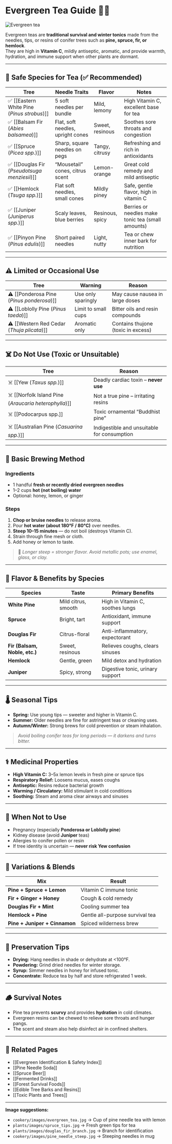 # Evergreen Tea Guide 🌲🍵

![Evergreen tea](cookery/images/evergreen_tea.jpg)

Evergreen teas are **traditional survival and winter tonics** made from the needles, tips, or resins of conifer trees such as **pine, spruce, fir, or hemlock**.  
They are high in **Vitamin C**, mildly antiseptic, aromatic, and provide warmth, hydration, and immune support when other plants are dormant.  

---

## 🌿 Safe Species for Tea (✅ Recommended)

| Tree | Needle Traits | Flavor | Notes |
|------|----------------|---------|--------|
| ✅ [[Eastern White Pine (*Pinus strobus*)]] | 5 soft needles per bundle | Mild, lemony | High Vitamin C, excellent base for tea |
| ✅ [[Balsam Fir (*Abies balsamea*)]] | Flat, soft needles, upright cones | Sweet, resinous | Soothes sore throats and congestion |
| ✅ [[Spruce (*Picea spp.*)]] | Sharp, square needles on pegs | Tangy, citrusy | Refreshing and rich in antioxidants |
| ✅ [[Douglas Fir (*Pseudotsuga menziesii*)]] | “Mousetail” cones, citrus scent | Lemon-orange | Great cold remedy and mild antiseptic |
| ✅ [[Hemlock (*Tsuga spp.*)]] | Flat soft needles, small cones | Mildly piney | Safe, gentle flavor, high in vitamin C |
| ✅ [[Juniper (*Juniperus spp.*)]] | Scaly leaves, blue berries | Resinous, spicy | Berries or needles make tonic tea (small amounts) |
| ✅ [[Pinyon Pine (*Pinus edulis*)]] | Short paired needles | Light, nutty | Tea or chew inner bark for nutrition |

---

## ⚠️ Limited or Occasional Use

| Tree | Warning | Reason |
|------|----------|--------|
| ⚠️ [[Ponderosa Pine (*Pinus ponderosa*)]] | Use only sparingly | May cause nausea in large doses |
| ⚠️ [[Loblolly Pine (*Pinus taeda*)]] | Limit to small cups | Bitter oils and resin compounds |
| ⚠️ [[Western Red Cedar (*Thuja plicata*)]] | Aromatic only | Contains thujone (toxic in excess) |

---

## ☠️ Do Not Use (Toxic or Unsuitable)

| Tree | Reason |
|------|--------|
| ☠️ [[Yew (*Taxus spp.*)]] | Deadly cardiac toxin – **never use** |
| ☠️ [[Norfolk Island Pine (*Araucaria heterophylla*)]] | Not a true pine – irritating resins |
| ☠️ [[Podocarpus spp.]] | Toxic ornamental “Buddhist pine” |
| ☠️ [[Australian Pine (*Casuarina spp.*)]] | Indigestible and unsuitable for consumption |

---

## 🍵 Basic Brewing Method

### Ingredients
- 1 handful **fresh or recently dried evergreen needles**  
- 1–2 cups **hot (not boiling) water**  
- Optional: honey, lemon, or ginger  

### Steps
1. **Chop or bruise needles** to release aroma.  
2. Pour **hot water (about 180°F / 80°C)** over needles.  
3. **Steep 10–15 minutes** — do not boil (destroys Vitamin C).  
4. Strain through fine mesh or cloth.  
5. Add honey or lemon to taste.  

> 🔸 *Longer steep = stronger flavor. Avoid metallic pots; use enamel, glass, or clay.*

---

## 🌼 Flavor & Benefits by Species

| Species | Taste | Primary Benefits |
|----------|--------|------------------|
| **White Pine** | Mild citrus, smooth | High in Vitamin C, soothes lungs |
| **Spruce** | Bright, tart | Antioxidant, immune support |
| **Douglas Fir** | Citrus-floral | Anti-inflammatory, expectorant |
| **Fir (Balsam, Noble, etc.)** | Sweet, resinous | Relieves coughs, clears sinuses |
| **Hemlock** | Gentle, green | Mild detox and hydration |
| **Juniper** | Spicy, strong | Digestive tonic, urinary support |

---

## 🌡️ Seasonal Tips

- **Spring:** Use young tips — sweeter and higher in Vitamin C.  
- **Summer:** Older needles are fine for astringent teas or cleaning uses.  
- **Autumn/Winter:** Strong brews for cold prevention or steam inhalation.  

> *Avoid boiling conifer teas for long periods — it darkens and turns bitter.*

---

## ⚕️ Medicinal Properties

- **High Vitamin C:** 3–5x lemon levels in fresh pine or spruce tips  
- **Respiratory Relief:** Loosens mucus, eases coughs  
- **Antiseptic:** Resins reduce bacterial growth  
- **Warming / Circulatory:** Mild stimulant in cold conditions  
- **Soothing:** Steam and aroma clear airways and sinuses  

---

## 🚫 When Not to Use

- Pregnancy (especially **Ponderosa or Loblolly pine**)  
- Kidney disease (avoid **Juniper** teas)  
- Allergies to conifer pollen or resin  
- If tree identity is uncertain — **never risk Yew confusion**

---

## 🌿 Variations & Blends

| Mix | Result |
|-----|---------|
| **Pine + Spruce + Lemon** | Vitamin C immune tonic |
| **Fir + Ginger + Honey** | Cough & cold remedy |
| **Douglas Fir + Mint** | Cooling summer tea |
| **Hemlock + Pine** | Gentle all-purpose survival tea |
| **Pine + Juniper + Cinnamon** | Spiced wilderness brew |

---

## 🧂 Preservation Tips

- **Drying:** Hang needles in shade or dehydrate at <100°F.  
- **Powdering:** Grind dried needles for winter storage.  
- **Syrup:** Simmer needles in honey for infused tonic.  
- **Concentrate:** Reduce tea by half and store refrigerated 1 week.  

---

## 🪵 Survival Notes

- Pine tea prevents **scurvy** and provides **hydration** in cold climates.  
- Evergreen resins can be chewed to relieve sore throats and hunger pangs.  
- The scent and steam also help disinfect air in confined shelters.

---

## 🔗 Related Pages
- [[Evergreen Identification & Safety Index]]  
- [[Pine Needle Soda]]  
- [[Spruce Beer]]  
- [[Fermented Drinks]]  
- [[Forest Survival Foods]]  
- [[Edible Tree Barks and Resins]]  
- [[Toxic Plants and Trees]]

---

**Image suggestions:**
- `cookery/images/evergreen_tea.jpg` → Cup of pine needle tea with lemon  
- `plants/images/spruce_tips.jpg` → Fresh green tips for tea  
- `plants/images/douglas_fir_branch.jpg` → Branch for identification  
- `cookery/images/pine_needle_steep.jpg` → Steeping needles in mug
